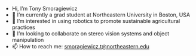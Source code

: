 - Hi, I’m Tony Smoragiewicz
- 🤖 I’m currently a grad student at Northeastern University in Boston, USA
- 🌿 I’m interested in using robotics to promote sustainable agricultural practices
- 👀 I’m looking to collaborate on stereo vision systems and object manipulation
- 📫 How to reach me: smoragiewicz.t@northeastern.edu

<!---
Tsmorz/Tsmorz is a ✨ special ✨ repository because its `README.md` (this file) appears on your GitHub profile.
You can click the Preview link to take a look at your changes.
--->

